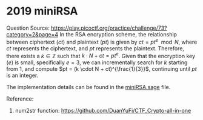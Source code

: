 # 2019 miniRSA
Question Source: https://play.picoctf.org/practice/challenge/73?category=2&page=4
In the RSA encryption scheme, the relationship between ciphertext ($ct$) and plaintext ($pt$) is given by $ct = pt^e \mod N$, where $ct$ represents the ciphertext, and $pt$ represents the plaintext. Therefore, there exists a $k \in \mathbb{Z}$ such that $k \cdot N + ct = pt^e$. Given that the encryption key ($e$) is small, specifically $e = 3$, we can incrementally search for $k$ starting from 1, and compute $pt = (k \cdot N + ct)^{\frac{1}{3}}$, continuing until $pt$ is an integer.

The implementation details can be found in the [miniRSA.sage](https://github.com/Juktong/PicoCTF-Practice-Writeup/blob/main/Cryptography/RSA/miniRSA.sage) file.

Reference:
1. num2str function: https://github.com/DuanYuFi/CTF_Crypto-all-in-one

